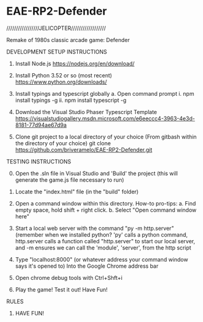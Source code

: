 # EAE-RP2-Defender

/////////////////JELICOPTER//////////////////

Remake of 1980s classic arcade game: Defender


DEVELOPMENT SETUP INSTRUCTIONS

1. Install Node.js
https://nodejs.org/en/download/

2. Install Python 3.52 or so (most recent)
https://www.python.org/downloads/

3. Install typings and typescript globally 
	a. Open command prompt
		i. npm install typings -g
		ii. npm install typescript -g

4. Download the Visual Studio Phaser Typescript Template
https://visualstudiogallery.msdn.microsoft.com/e6eeccc4-3963-4e3d-8181-77d94ae67d9a

5. Clone git project to a local directory of your choice
(From gitbash within the directory of your choice)
git clone https://github.com/briveramelo/EAE-RP2-Defender.git

TESTING INSTRUCTIONS

0. Open the .sln file in Visual Studio and 'Build' the project (this will generate the game.js file necessary to run)

1. Locate the "index.html" file (in the "build" folder)

2. Open a command window within this directory.
How-to pro-tips: 
	a. Find empty space, hold shift + right click.
	b. Select "Open command window here"

3. Start a local web server with the command "py -m http.server"
	(remember when we installed python? 'py' calls a python command,
	http.server calls a function called "http.server" to start our local server,
	and -m ensures we can call the 'module', 'server', from the http script

4. Type "localhost:8000" (or whatever address your command window says it's opened to)
Into the Google Chrome address bar

5. Open chrome debug tools with Ctrl+Shft+i

6. Play the game! Test it out! Have Fun!


RULES
1. HAVE FUN!
